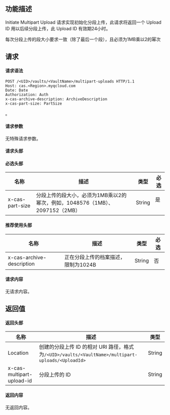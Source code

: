 ## 功能描述

Initiate Multipart Upload 请求实现初始化分段上传，此请求将返回一个 Upload ID 用以后续分段上传，此 Upload ID 有效期24小时。

每次分段上传的段大小要求一致（除了最后一个段），且必须为1MB乘以2的幂次

## 请求

#### 请求语法

```HTTP
POST /<UID>/vaults/<VaultName>/multipart-uploads HTTP/1.1
Host: cas.<Region>.myqcloud.com
Date: Date
Authorization: Auth
x-cas-archive-description: ArchiveDescription
x-cas-part-size: PartSize
```
。
#### 请求参数

无特殊请求参数。

#### 请求头部

#### 必选头部

| 名称              | 描述                     | 类型     | 必选   |
| --------------- | ---------------------- | ------ | ---- |
| x-cas-part-size | 分段上传的段大小，必须为1MB乘以2的幂次，例如，1048576（1MB）、2097152（2MB） | String | 是    |

#### 推荐使用头部

| 名称                        | 描述                    | 类型     | 必选   |
| ------------------------- | --------------------- | ------ | ---- |
| x-cas-archive-description | 正在分段上传的档案描述，限制为1024B | String | 否    |

#### 请求内容

无请求内容。

## 返回值

#### 返回头部

| 名称                        | 描述                                       | 类型     |
| ------------------------- | ---------------------------------------- | ------ |
| Location                  | 创建的分段上传 ID 的相对 URI 路径，格式为`/<UID>/vaults/<VaultName>/multipart-uploads/<UploadId>` | String |
| x-cas-multipart-upload-id | 分段上传的 ID                                 | String |

#### 返回内容

无返回内容。
